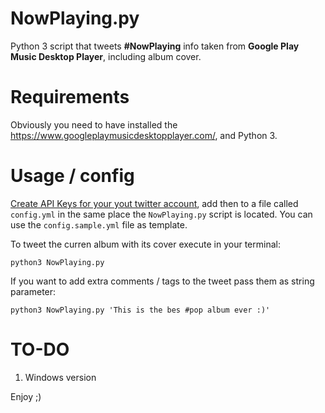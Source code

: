 # NowPlaying.py
Python 3 script that tweets **#NowPlaying** info taken from **Google Play Music Desktop Player**, including album cover.

# Requirements

Obviously you need to have installed the <https://www.googleplaymusicdesktopplayer.com/>, and Python 3.

# Usage / config

[Create API Keys for your  yout twitter account](https://dev.twitter.com/oauth/overview/application-owner-access-tokens), add then to a file called `config.yml` in the same place the `NowPlaying.py` script is located. You can use the `config.sample.yml` file as template.

To tweet the curren album with its cover execute in your terminal:

```
python3 NowPlaying.py
```

If you want to add extra comments / tags to the tweet pass them as string parameter:

```
python3 NowPlaying.py 'This is the bes #pop album ever :)'
```

# TO-DO

1. Windows version

Enjoy ;)
